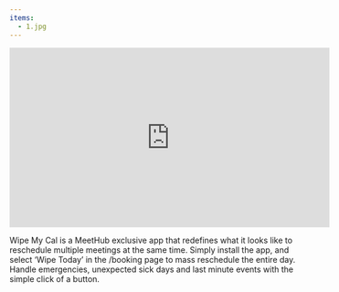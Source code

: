 ```yaml
---
items:
  - 1.jpg
---
```


<iframe class="w-full aspect-video" width="560" height="315" src="https://www.youtube.com/embed/lPO6SAjkKrQ?start=235" title="YouTube video player" frameborder="0" allow="accelerometer; autoplay; clipboard-write; encrypted-media; gyroscope; picture-in-picture" allowfullscreen></iframe>

Wipe My Cal is a MeetHub exclusive app that redefines what it looks like to reschedule multiple meetings at the same time. Simply install the app, and select ‘Wipe Today’ in the /booking page to mass reschedule the entire day. Handle emergencies, unexpected sick days and last minute events with the simple click of a button.
